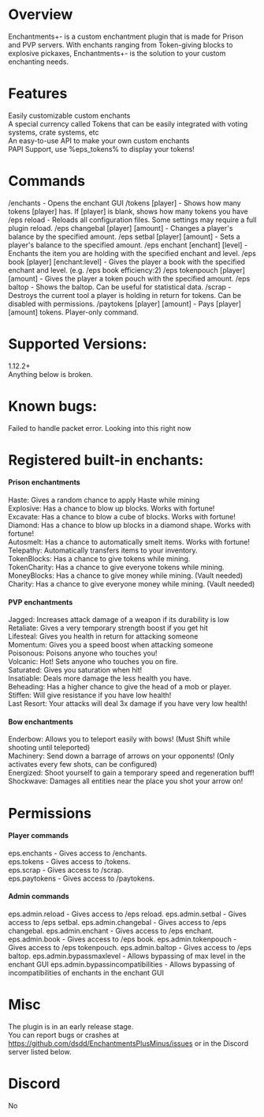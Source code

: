 

# Overview 
Enchantments+- is a custom enchantment plugin that is made for Prison and PVP servers. With enchants ranging from Token-giving blocks to explosive pickaxes, Enchantments+- is the solution to your custom enchanting needs.  

# Features  
Easily customizable custom enchants  
A special currency called Tokens that can be easily integrated with voting systems, crate systems, etc  
An easy-to-use API to make your own custom enchants  
PAPI Support, use %eps_tokens% to display your tokens!  

# Commands  
/enchants - Opens the enchant GUI
/tokens [player] - Shows how many tokens [player] has. If [player] is blank, shows how many tokens you have
/eps reload - Reloads all configuration files. Some settings may require a full plugin reload.
/eps changebal [player] [amount] - Changes a player's balance by the specified amount.
/eps setbal [player] [amount] - Sets a player's balance to the specified amount.
/eps enchant [enchant] [level] - Enchants the item you are holding with the specified enchant and level.
/eps book [player] [enchant:level] - Gives the player a book with the specified enchant and level. (e.g. /eps book efficiency:2)
/eps tokenpouch [player] [amount] - Gives the player a token pouch with the specified amount.
/eps baltop - Shows the baltop. Can be useful for statistical data.
/scrap - Destroys the current tool a player is holding in return for tokens. Can be disabled with permissions.
/paytokens [player] [amount] - Pays [player] [amount] tokens. Player-only command.


# Supported Versions:  
1.12.2+  
Anything below is broken.  


# Known bugs:  
Failed to handle packet error. Looking into this right now

# Registered built-in enchants:  

#### Prison enchantments
Haste: Gives a random chance to apply Haste while mining  
Explosive: Has a chance to blow up blocks. Works with fortune!  
Excavate: Has a chance to blow a cube of blocks. Works with fortune!  
Diamond: Has a chance to blow up blocks in a diamond shape. Works with fortune!  
Autosmelt: Has a chance to automatically smelt items. Works with fortune!  
Telepathy: Automatically transfers items to your inventory.  
TokenBlocks: Has a chance to give tokens while mining.  
TokenCharity: Has a chance to give everyone tokens while mining.  
MoneyBlocks: Has a chance to give money while mining. (Vault needed)  
Charity: Has a chance to give everyone money while mining. (Vault needed)  

#### PVP enchantments
Jagged: Increases attack damage of a weapon if its durability is low  
Retaliate: Gives a very temporary strength boost if you get hit  
Lifesteal: Gives you health in return for attacking someone  
Momentum: Gives you a speed boost when attacking someone  
Poisonous: Poisons anyone who touches you!  
Volcanic: Hot! Sets anyone who touches you on fire.  
Saturated: Gives you saturation when hit!  
Insatiable: Deals more damage the less health you have.  
Beheading: Has a higher chance to give the head of a mob or player.  
Stiffen: Will give resistance if you have low health!  
Last Resort: Your attacks will deal 3x damage if you have very low health!  

#### Bow enchantments  
Enderbow: Allows you to teleport easily with bows! (Must Shift while shooting until teleported)  
Machinery: Send down a barrage of arrows on your opponents! (Only activates every few shots, can be configured)  
Energized: Shoot yourself to gain a temporary speed and regeneration buff!  
Shockwave: Damages all entities near the place you shot your arrow on!  

# Permissions  

#### Player commands  
eps.enchants - Gives access to /enchants.  
eps.tokens - Gives access to /tokens.  
eps.scrap - Gives access to /scrap.  
eps.paytokens - Gives access to /paytokens.  

#### Admin commands  
eps.admin.reload - Gives access to /eps reload.
eps.admin.setbal - Gives access to /eps setbal.
eps.admin.changebal - Gives access to /eps changebal.
eps.admin.enchant - Gives access to /eps enchant.
eps.admin.book - Gives access to /eps book.
eps.admin.tokenpouch - Gives access to /eps tokenpouch.
eps.admin.baltop - Gives access to /eps baltop.
eps.admin.bypassmaxlevel - Allows bypassing of max level in the enchant GUI
eps.admin.bypassincompatibilities - Allows bypassing of incompatibilities of enchants in the enchant GUI


# Misc  
The plugin is in an early release stage.  
You can report bugs or crashes at https://github.com/dsdd/EnchantmentsPlusMinus/issues or in the Discord server listed below.  

# Discord  
No

